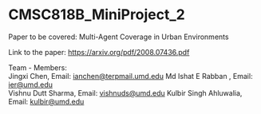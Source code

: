 # CMSC818B_MiniProject_2

Paper to be covered: Multi-Agent Coverage in Urban Environments  

Link to the paper: https://arxiv.org/pdf/2008.07436.pdf  


Team - Members:   
Jingxi Chen, Email: ianchen@terpmail.umd.edu	  Md Ishat E Rabban , Email:  ier@umd.edu    
Vishnu Dutt Sharma, Email: vishnuds@umd.edu 	  Kulbir Singh Ahluwalia, Email: kulbir@umd.edu  















